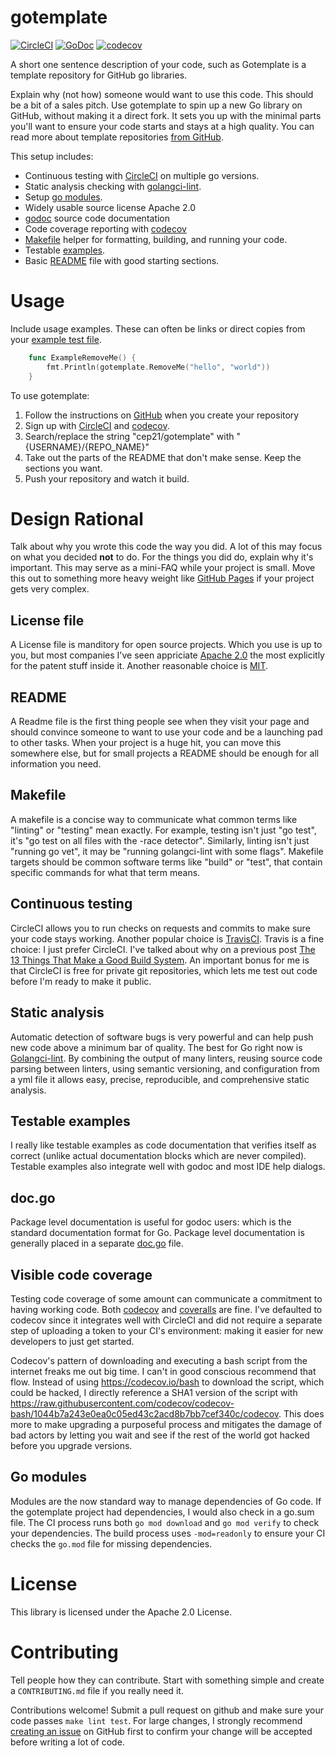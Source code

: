 # gotemplate
[![CircleCI](https://circleci.com/gh/cep21/gotemplate.svg)](https://circleci.com/gh/cep21/gotemplate)
[![GoDoc](https://godoc.org/github.com/cep21/gotemplate?status.svg)](https://godoc.org/github.com/cep21/gotemplate)
[![codecov](https://codecov.io/gh/cep21/gotemplate/branch/master/graph/badge.svg)](https://codecov.io/gh/cep21/gotemplate)

A short one sentence description of your code, such as Gotemplate is a template repository for GitHub go libraries.

Explain why (not how) someone would want to use this code.  This should be a bit of a sales pitch.  Use gotemplate to
spin up a new Go library on GitHub, without making it a direct fork.  It sets you up with the minimal parts you'll want
to ensure your code starts and stays at a high quality.  You can read more about template repositories
[from GitHub](https://github.blog/2019-06-06-generate-new-repositories-with-repository-templates/).

This setup includes:
* Continuous testing with [CircleCI](https://circleci.com/) on multiple go versions.
* Static analysis checking with [golangci-lint](https://github.com/golangci/golangci-lint).
* Setup [go modules](https://github.com/golang/go/wiki/Modules).
* Widely usable source license Apache 2.0
* [godoc](https://godoc.org) source code documentation
* Code coverage reporting with [codecov](https://codecov.io)
* [Makefile](https://en.wikipedia.org/wiki/Makefile) helper for formatting, building, and running your code.
* Testable [examples](https://blog.golang.org/examples).
* Basic [README](https://en.wikipedia.org/wiki/README) file with good starting sections.

# Usage

Include usage examples.  These can often be links or direct copies from your
[example test file](./gotemplate_example_test.go).

```go
    func ExampleRemoveMe() {
    	fmt.Println(gotemplate.RemoveMe("hello", "world"))
    }
```

To use gotemplate:
1. Follow the instructions on [GitHub](https://help.github.com/en/articles/creating-a-template-repository) when you
   create your repository
2. Sign up with [CircleCI](https://circleci.com) and [codecov](https://codecov.io).
3. Search/replace the string "cep21/gotemplate" with "{USERNAME}/{REPO_NAME}"
4. Take out the parts of the README that don't make sense.  Keep the sections you want.
5. Push your repository and watch it build.

# Design Rational

Talk about why you wrote this code the way you did.  A lot of this may focus on what you decided **not** to do.
For the things you did do, explain why it's important.  This may serve as a mini-FAQ while your project is small.
Move this out to something more heavy weight like [GitHub Pages](https://pages.github.com) if your project gets very
complex.

## License file

A License file is manditory for open source projects.  Which you use is up to you, but most companies I've seen
appriciate [Apache 2.0](https://tldrlegal.com/license/apache-license-2.0-(apache-2.0)) the most explicitly for the
patent stuff inside it.  Another reasonable choice is [MIT](https://tldrlegal.com/license/mit-license).

## README

A Readme file is the first thing people see when they visit your page and should convince someone to want to use your
code and be a launching pad to other tasks.  When your project is a huge hit, you can move this somewhere else, but for
small projects a README should be enough for all information you need.

## Makefile

A makefile is a concise way to communicate what common terms like "linting" or "testing" mean exactly.  For example,
testing isn't just "go test", it's "go test on all files with the -race detector". Similarly, linting isn't just
"running go vet", it may be "running golangci-lint with some flags".  Makefile targets should be common software terms
like "build" or "test", that contain specific commands for what that term means.

## Continuous testing

CircleCI allows you to run  checks on requests and commits to make sure your code stays working.
Another popular choice is [TravisCI](https://travis-ci.org).  Travis is a fine choice: I just prefer CircleCI.  I've
talked about why on a previous post
[The 13 Things That Make a Good Build System](https://www.signalfx.com/blog/the-13-things-that-make-a-good-build-system/).
An important bonus for me is that CircleCI is free for private git repositories, which lets me test out code before I'm
ready to make it public.

## Static analysis

Automatic detection of software bugs is very powerful and can help push new code above a minimum bar of quality.
The best for Go right now is [Golangci-lint](https://github.com/golangci/golangci-lint).  By combining the output of
many linters, reusing source code parsing between linters, using semantic versioning, and configuration from a yml file
it allows easy, precise, reproducible, and comprehensive static analysis.

## Testable examples

I really like testable examples as code documentation that verifies itself as correct (unlike actual documentation blocks
which are never compiled).  Testable examples also integrate well with godoc and most IDE help dialogs.

## doc.go

Package level documentation is useful for godoc users: which is the standard documentation format for Go.  Package level
documentation is generally placed in a separate [doc.go](./doc.go) file.

## Visible code coverage

Testing code coverage of some amount can communicate a commitment to having working code. Both
[codecov](https://codecov.io) and [coveralls](https://docs.coveralls.io/go)
are fine.  I've defaulted to codecov since it integrates well with CircleCI and did not require a separate step of
uploading a token to your CI's environment: making it easier for new developers to just get started.

Codecov's pattern of downloading and executing a bash script from the internet freaks me out big time.  I can't in
good conscious recommend that flow.  Instead of using https://codecov.io/bash to download the script, which could
be hacked, I directly reference a SHA1 version of the script with
https://raw.githubusercontent.com/codecov/codecov-bash/1044b7a243e0ea0c05ed43c2acd8b7bb7cef340c/codecov.  This does more
to make upgrading a purposeful process and mitigates the damage of bad actors by letting you wait and see if the rest
of the world got hacked before you upgrade versions. 

## Go modules

Modules are the now standard way to manage dependencies of Go code.  If the gotemplate project had dependencies, I would
also check in a go.sum file.  The CI process runs both `go mod download` and `go mod verify` to check your dependencies.
The build process uses `-mod=readonly` to ensure your CI checks the `go.mod` file for missing dependencies.

# License

This library is licensed under the Apache 2.0 License.

# Contributing

Tell people how they can contribute.  Start with something simple and create a `CONTRIBUTING.md` file if you really
need it.

Contributions welcome!  Submit a pull request on github and make sure your code passes `make lint test`.  For
large changes, I strongly recommend [creating an issue](https://github.com/cep21/gotemplate/issues) on GitHub first to
confirm your change will be accepted before writing a lot of code.